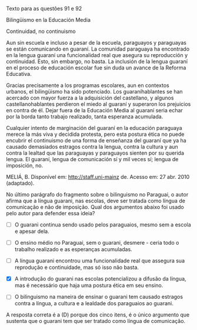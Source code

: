 

Texto para as questões 91 e 92

Bilingüismo en la Educación Media

Continuidad, no continuismo

Aun sin escuela e incluso a pesar de la escuela, paraguayos y paraguayas se están comunicando en guaraní. La comunidad paraguaya ha encontrado en la lengua guaraní una funcionalidad real que asegura su reproducción y continuidad. Esto, sin embargo, no basta. La inclusión de la lengua guaraní en el proceso de educación escolar fue sin duda un avance de la Reforma Educativa.

Gracias precisamente a los programas escolares, aun en contextos urbanos, el bilingüismo ha sido potenciado. Los guaraníhablantes se han acercado con mayor fuerza a la adquisición del castellano, y algunos castellanohablantes perdieron el miedo al guaraní y superaron los prejuicios en contra de él. Dejar fuera de la Educación Media al guaraní seria echar por la borda tanto trabajo realizado, tanta esperanza acumulada.

Cualquier intento de marginación del guaraní en la educación paraguaya merece la más viva y decidida protesta, pero esta postura ética no puede encubrir el continuismo de una forma de enseñanza del guaraní que ya ha causado demasiados estragos contra la lengua, contra la cultura y aun contra la lealtad que las paraguayas y paraguayos sienten por su querida lengua. El guaraní, lengua de comunicación sí y mil veces sí; lengua de imposición, no.

MELIÁ, B. Disponível em: http://staff.uni-mainz de. Acesso em: 27 abr. 2010 (adaptado). 

No último parágrafo do fragmento sobre o bilinguismo no Paraguai, o autor afirma que a língua guarani, nas escolas, deve ser tratada como língua de comunicação e não de imposição. Qual dos argumentos abaixo foi usado pelo autor para defender essa ideia?



- [ ] O guarani continua sendo usado pelos paraguaios, mesmo sem a escola e apesar dela.
- [ ] O ensino médio no Paraguai, sem o guarani, desmere - ceria todo o trabalho realizado e as esperanças acumuladas.
- [ ] A língua guarani encontrou uma funcionalidade real que assegura sua reprodução e continuidade, mas só isso não basta.
- [x] A introdução do guarani nas escolas potencializou a difusão da língua, mas é necessário que haja uma postura ética em seu ensino.
- [ ] O bilinguismo na maneira de ensinar o guarani tem causado estragos contra a língua, a cultura e a lealdade dos paraguaios ao guarani.


A resposta correta é a (D) porque dos cinco itens, é o único argumento que sustenta que o guarani tem que ser tratado como língua de comunicação.
